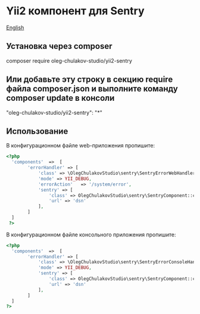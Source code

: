 # Yii2 компонент для Sentry
[English](README.md)

## Установка через composer
composer require oleg-chulakov-studio/yii2-sentry
## Или добавьте эту строку в секцию require файла composer.json и выполните команду composer update в консоли

"oleg-chulakov-studio/yii2-sentry": "*"
## Использование
В конфигурационном файле web-приложения пропишите:
```php
<?php
  'components'  =>  [
        'errorHandler' => [
            'class' => \OlegChulakovStudio\sentry\SentryErrorWebHandler::className(),
            'mode' => YII_DEBUG,
            'errorAction'   => '/system/error',
            'sentry' => [
                'class' => OlegChulakovStudio\sentry\SentryComponent::className(),
                'url' => 'dsn'
            ],
        ]
  ]
 ?>
 ```
В конфигурационном файле консольного приложения пропишите:
 ```php
<?php
   'components'  =>  [
         'errorHandler' => [
             'class' => \OlegChulakovStudio\sentry\SentryErrorConsoleHandler::className(),
             'mode' => YII_DEBUG,
             'sentry' => [
                 'class' => OlegChulakovStudio\sentry\SentryComponent::className(),
                 'url' => 'dsn'
             ],
         ]
   ]
?>

